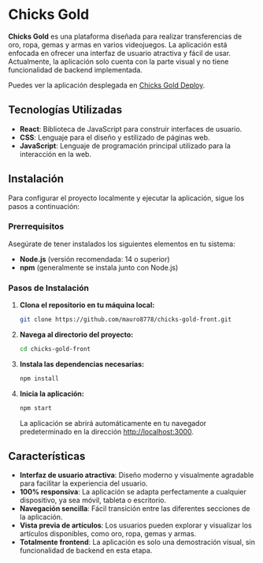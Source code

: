 
# Chicks Gold

**Chicks Gold** es una plataforma diseñada para realizar transferencias de oro, ropa, gemas y armas en varios videojuegos. La aplicación está enfocada en ofrecer una interfaz de usuario atractiva y fácil de usar. Actualmente, la aplicación solo cuenta con la parte visual y no tiene funcionalidad de backend implementada.

Puedes ver la aplicación desplegada en [Chicks Gold Deploy]([https://github.com/mauro8778/chicks-gold-front](https://chicks-gold-front.vercel.app/)).

## Tecnologías Utilizadas

- **React**: Biblioteca de JavaScript para construir interfaces de usuario.
- **CSS**: Lenguaje para el diseño y estilizado de páginas web.
- **JavaScript**: Lenguaje de programación principal utilizado para la interacción en la web.

## Instalación

Para configurar el proyecto localmente y ejecutar la aplicación, sigue los pasos a continuación:

### Prerrequisitos

Asegúrate de tener instalados los siguientes elementos en tu sistema:

- **Node.js** (versión recomendada: 14 o superior)
- **npm** (generalmente se instala junto con Node.js)

### Pasos de Instalación

1. **Clona el repositorio en tu máquina local:**

   ```bash
   git clone https://github.com/mauro8778/chicks-gold-front.git
   ```

2. **Navega al directorio del proyecto:**

   ```bash
   cd chicks-gold-front
   ```

3. **Instala las dependencias necesarias:**

   ```bash
   npm install
   ```

4. **Inicia la aplicación:**

   ```bash
   npm start
   ```

   La aplicación se abrirá automáticamente en tu navegador predeterminado en la dirección [http://localhost:3000](http://localhost:3000).

## Características

- **Interfaz de usuario atractiva**: Diseño moderno y visualmente agradable para facilitar la experiencia del usuario.
- **100% responsiva**: La aplicación se adapta perfectamente a cualquier dispositivo, ya sea móvil, tableta o escritorio.
- **Navegación sencilla**: Fácil transición entre las diferentes secciones de la aplicación.
- **Vista previa de artículos**: Los usuarios pueden explorar y visualizar los artículos disponibles, como oro, ropa, gemas y armas.
- **Totalmente frontend**: La aplicación es solo una demostración visual, sin funcionalidad de backend en esta etapa.


